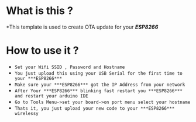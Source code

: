 # What is this ?
*This template is used to create OTA update for your ***ESP8266***

# How to use it ?
* `Set your Wifi SSID , Password and Hostname`
* `You just upload this using your USB Serial for the first time to your ***ESP8266***`
* `Make sure your ***ESP8266*** got the IP Address from your network`
* `After Your ***ESP8266*** blinking fast restart you ***ESP8266*** and restart your arduino IDE`
* `Go to Tools Menu->set your board->on port menu select your hostname `
* `Thats it, you just upload your new code to your ***ESP8266*** wirelessy `
